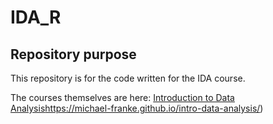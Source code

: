 # IDA_R
## Repository purpose
This repository is for the code written for the IDA course.

The courses themselves are here:
[Introduction to Data Analysis](https://michael-franke.github.io/intro-data-analysis/)https://michael-franke.github.io/intro-data-analysis/)

